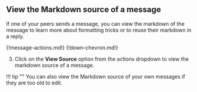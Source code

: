 ## View the Markdown source of a message

If one of your peers sends a message, you can view the markdown of the
message to learn more about formatting tricks or to reuse their markdown
in a reply.

{!message-actions.md!}
{!down-chevron.md!}

3. Click on the **View Source** option from the actions dropdown to view the
markdown source of a message.

!!! tip ""
    You can also view the Markdown source of your own messages if they are too
    old to edit.
